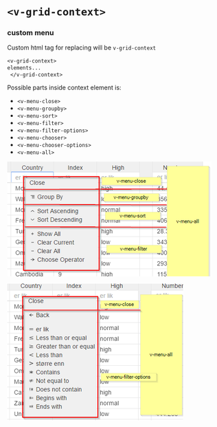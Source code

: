 # `<v-grid-context>`

### custom menu

Custom html tag for replacing will be `v-grid-context`

```
<v-grid-context>
elements...
 </v-grid-context>
```

Possible parts inside context element is:

* `<v-menu-close>`
* `<v-menu-groupby>`
* `<v-menu-sort>`
* `<v-menu-filter>`
* `<v-menu-filter-options>`
* `<v-menu-chooser>`
* `<v-menu-chooser-options>`
* `<v-menu-all>`

![](../vgridanimation/v-menu-main-types.png)

![](../vgridanimation/v-menu-main-filter-types.png)

